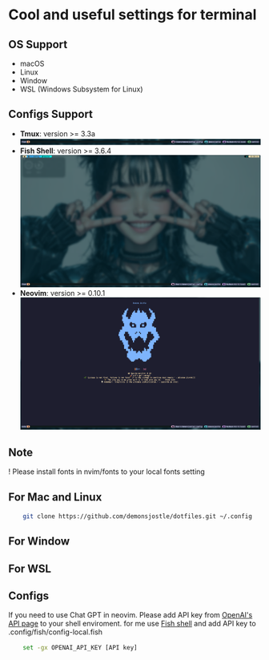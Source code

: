 # Cool and useful settings for terminal

## OS Support
- macOS
- Linux
- Window
- WSL (Windows Subsystem for Linux)

## Configs Support
- **Tmux**: version >= 3.3a
![Tmux Setup](./images/tmux.png)
- **Fish Shell**: version >= 3.6.4
![Fish Setup](./images/fish.png)
- **Neovim**: version >= 0.10.1
![Neovim Setup](./images/neovim.png)

## Note

! Please install fonts in nvim/fonts to your local fonts setting

## For Mac and Linux
```bash
    git clone https://github.com/demonsjostle/dotfiles.git ~/.config
```

## For Window

## For WSL

## Configs 

If you need to use Chat GPT in neovim. Please add API key from [OpenAI's API page](https://platform.openai.com/) to your shell enviroment.
for me use [Fish shell](https://fishshell.com/) and add API key to .config/fish/config-local.fish 
```bash
    set -gx OPENAI_API_KEY [API key]
```

